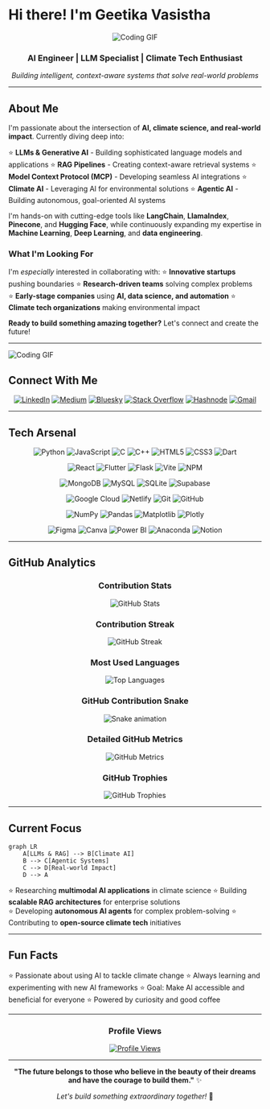 # Hi there! I'm Geetika Vasistha

<div align="center">
  
![Coding GIF](https://github.com/topics/markdown?l=markdown)

### AI Engineer | LLM Specialist | Climate Tech Enthusiast

*Building intelligent, context-aware systems that solve real-world problems*

</div>

---

## About Me

I'm passionate about the intersection of **AI, climate science, and real-world impact**. Currently diving deep into:

⭐ **LLMs & Generative AI** - Building sophisticated language models and applications
⭐ **RAG Pipelines** - Creating context-aware retrieval systems
⭐ **Model Context Protocol (MCP)** - Developing seamless AI integrations
⭐ **Climate AI** - Leveraging AI for environmental solutions
⭐ **Agentic AI** - Building autonomous, goal-oriented AI systems

I'm hands-on with cutting-edge tools like **LangChain**, **LlamaIndex**, **Pinecone**, and **Hugging Face**, while continuously expanding my expertise in **Machine Learning**, **Deep Learning**, and **data engineering**.

### What I'm Looking For

I'm *especially* interested in collaborating with:
⭐ **Innovative startups** pushing boundaries
⭐ **Research-driven teams** solving complex problems  
⭐ **Early-stage companies** using **AI, data science, and automation**
⭐ **Climate tech organizations** making environmental impact

**Ready to build something amazing together?** Let's connect and create the future!

---
![Coding GIF](https://raw.githubusercontent.com/trinib/trinib/82213791fa9ff58d3ca768ddd6de2489ec23ffca/images/footer.svg)
## Connect With Me

<div align="center">

[![LinkedIn](https://img.shields.io/badge/LinkedIn-0077B5?style=for-the-badge&logo=linkedin&logoColor=white)](https://linkedin.com/in/geetikavasistha) 
[![Medium](https://img.shields.io/badge/Medium-12100E?style=for-the-badge&logo=medium&logoColor=white)](https://medium.com/@geetikavasistha13)
[![Bluesky](https://img.shields.io/badge/Bluesky-0285FF?style=for-the-badge&logo=bluesky&logoColor=white)](https://bsky.app/profile/yourusername)
[![Stack Overflow](https://img.shields.io/badge/Stack%20Overflow-F58025?style=for-the-badge&logo=stackoverflow&logoColor=white)](https://stackoverflow.com/users/youruserid)
[![Hashnode](https://img.shields.io/badge/Hashnode-2962FF?style=for-the-badge&logo=hashnode&logoColor=white)](https://yourusername.hashnode.dev)
[![Gmail](https://img.shields.io/badge/Email-D14836?style=for-the-badge&logo=gmail&logoColor=white)](mailto:geetikavasistha13@gmail.com)

</div>

---

## Tech Arsenal

<div align="center">

![Python](https://img.shields.io/badge/Python-3670A0?style=for-the-badge&logo=python&logoColor=ffdd54) ![JavaScript](https://img.shields.io/badge/JavaScript-323330?style=for-the-badge&logo=javascript&logoColor=F7DF1E) ![C](https://img.shields.io/badge/C-00599C?style=for-the-badge&logo=c&logoColor=white) ![C++](https://img.shields.io/badge/C++-00599C?style=for-the-badge&logo=c%2B%2B&logoColor=white) ![HTML5](https://img.shields.io/badge/HTML5-E34F26?style=for-the-badge&logo=html5&logoColor=white) ![CSS3](https://img.shields.io/badge/CSS3-1572B6?style=for-the-badge&logo=css3&logoColor=white) ![Dart](https://img.shields.io/badge/Dart-0175C2?style=for-the-badge&logo=dart&logoColor=white)

![React](https://img.shields.io/badge/React-20232a?style=for-the-badge&logo=react&logoColor=61DAFB) ![Flutter](https://img.shields.io/badge/Flutter-02569B?style=for-the-badge&logo=flutter&logoColor=white) ![Flask](https://img.shields.io/badge/Flask-000000?style=for-the-badge&logo=flask&logoColor=white) ![Vite](https://img.shields.io/badge/Vite-646CFF?style=for-the-badge&logo=vite&logoColor=white) ![NPM](https://img.shields.io/badge/NPM-CB3837?style=for-the-badge&logo=npm&logoColor=white)

![MongoDB](https://img.shields.io/badge/MongoDB-4ea94b?style=for-the-badge&logo=mongodb&logoColor=white) ![MySQL](https://img.shields.io/badge/MySQL-4479A1?style=for-the-badge&logo=mysql&logoColor=white) ![SQLite](https://img.shields.io/badge/SQLite-07405e?style=for-the-badge&logo=sqlite&logoColor=white) ![Supabase](https://img.shields.io/badge/Supabase-3ECF8E?style=for-the-badge&logo=supabase&logoColor=white)

![Google Cloud](https://img.shields.io/badge/Google%20Cloud-4285F4?style=for-the-badge&logo=google-cloud&logoColor=white) ![Netlify](https://img.shields.io/badge/Netlify-00C7B7?style=for-the-badge&logo=netlify&logoColor=white) ![Git](https://img.shields.io/badge/Git-F05033?style=for-the-badge&logo=git&logoColor=white) ![GitHub](https://img.shields.io/badge/GitHub-121011?style=for-the-badge&logo=github&logoColor=white)

![NumPy](https://img.shields.io/badge/NumPy-013243?style=for-the-badge&logo=numpy&logoColor=white) ![Pandas](https://img.shields.io/badge/Pandas-150458?style=for-the-badge&logo=pandas&logoColor=white) ![Matplotlib](https://img.shields.io/badge/Matplotlib-11557c?style=for-the-badge&logo=matplotlib&logoColor=white) ![Plotly](https://img.shields.io/badge/Plotly-3F4F75?style=for-the-badge&logo=plotly&logoColor=white)

![Figma](https://img.shields.io/badge/Figma-F24E1E?style=for-the-badge&logo=figma&logoColor=white) ![Canva](https://img.shields.io/badge/Canva-00C4CC?style=for-the-badge&logo=canva&logoColor=white) ![Power BI](https://img.shields.io/badge/Power%20BI-F2C811?style=for-the-badge&logo=powerbi&logoColor=black) ![Anaconda](https://img.shields.io/badge/Anaconda-44A833?style=for-the-badge&logo=anaconda&logoColor=white) ![Notion](https://img.shields.io/badge/Notion-000000?style=for-the-badge&logo=notion&logoColor=white)

</div>

---

## GitHub Analytics

<div align="center">

### Contribution Stats
![GitHub Stats](https://github-readme-stats.vercel.app/api?username=geetikavasistha-01&theme=tokyonight&hide_border=true&include_all_commits=true&count_private=true)

### Contribution Streak
![GitHub Streak](https://nirzak-streak-stats.vercel.app/?user=geetikavasistha-01&theme=tokyonight&hide_border=true)

### Most Used Languages
![Top Languages](https://github-readme-stats.vercel.app/api/top-langs/?username=geetikavasistha-01&theme=tokyonight&hide_border=true&include_all_commits=true&count_private=true&layout=compact)

### GitHub Contribution Snake
![Snake animation](https://raw.githubusercontent.com/geetikavasistha-01/geetikavasistha-01/output/github-contribution-grid-snake-dark.svg)

### Detailed GitHub Metrics
![GitHub Metrics](https://metrics.lecoq.io/geetikavasistha-01?template=classic&base.header=0&base.activity=0&base.community=0&base.repositories=0&base.metadata=0&commits=1&lines=1&config.timezone=Asia%2FKolkata)

### GitHub Trophies
![GitHub Trophies](https://github-profile-trophy.vercel.app/?username=geetikavasistha-01&theme=tokyonight&no-frame=true&no-bg=true&margin-w=4)

</div>

---

## Current Focus

```mermaid
graph LR
    A[LLMs & RAG] --> B[Climate AI]
    B --> C[Agentic Systems]
    C --> D[Real-world Impact]
    D --> A
```

⭐ Researching **multimodal AI applications** in climate science
⭐ Building **scalable RAG architectures** for enterprise solutions  
⭐ Developing **autonomous AI agents** for complex problem-solving
⭐ Contributing to **open-source climate tech** initiatives

---

## Fun Facts

⭐ Passionate about using AI to tackle climate change
⭐ Always learning and experimenting with new AI frameworks
⭐ Goal: Make AI accessible and beneficial for everyone
⭐ Powered by curiosity and good coffee

---

<div align="center">

### Profile Views
[![Profile Views](https://visitcount.itsvg.in/api?id=geetikavasistha-01&icon=2&color=6)](https://visitcount.itsvg.in)

---

**"The future belongs to those who believe in the beauty of their dreams and have the courage to build them."** ✨

*Let's build something extraordinary together!* 🚀

</div>

